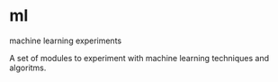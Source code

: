 # ml
machine learning experiments

A set of modules to experiment with machine learning techniques and algoritms.
